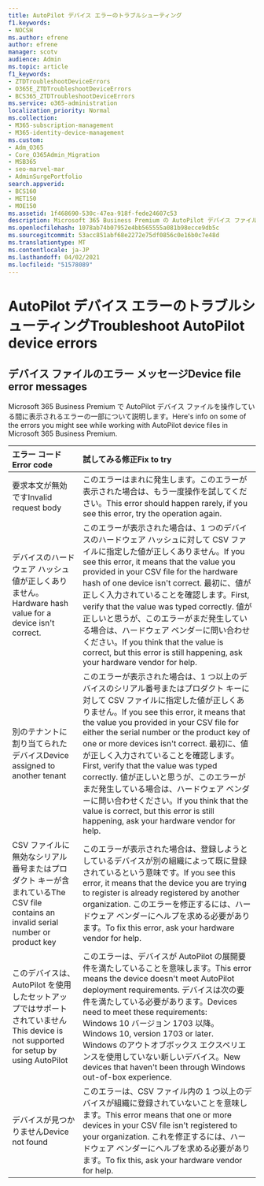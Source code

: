 ```yaml
---
title: AutoPilot デバイス エラーのトラブルシューティング
f1.keywords:
- NOCSH
ms.author: efrene
author: efrene
manager: scotv
audience: Admin
ms.topic: article
f1_keywords:
- ZTDTroubleshootDeviceErrors
- O365E_ZTDTroubleshootDeviceErrors
- BCS365_ZTDTroubleshootDeviceErrors
ms.service: o365-administration
localization_priority: Normal
ms.collection:
- M365-subscription-management
- M365-identity-device-management
ms.custom:
- Adm_O365
- Core_O365Admin_Migration
- MSB365
- seo-marvel-mar
- AdminSurgePortfolio
search.appverid:
- BCS160
- MET150
- MOE150
ms.assetid: 1f468690-530c-47ea-918f-fede24607c53
description: Microsoft 365 Business Premium の AutoPilot デバイス ファイルの操作中に表示される可能性のあるエラーのトラブルシューティング方法について説明します。
ms.openlocfilehash: 1078ab74b07952e4bb565555a081b98ecce9db5c
ms.sourcegitcommit: 53acc851abf68e2272e75df0856c0e16b0c7e48d
ms.translationtype: MT
ms.contentlocale: ja-JP
ms.lasthandoff: 04/02/2021
ms.locfileid: "51578089"
---
```

# <a name="troubleshoot-autopilot-device-errors"></a><span data-ttu-id="1be95-103">AutoPilot デバイス エラーのトラブルシューティング</span><span class="sxs-lookup"><span data-stu-id="1be95-103">Troubleshoot AutoPilot device errors</span></span>

## <a name="device-file-error-messages"></a><span data-ttu-id="1be95-104">デバイス ファイルのエラー メッセージ</span><span class="sxs-lookup"><span data-stu-id="1be95-104">Device file error messages</span></span>

<span data-ttu-id="1be95-105">Microsoft 365 Business Premium で AutoPilot デバイス ファイルを操作している間に表示されるエラーの一部について説明します。</span><span class="sxs-lookup"><span data-stu-id="1be95-105">Here's info on some of the errors you might see while working with AutoPilot device files in Microsoft 365 Business Premium.</span></span> 
  
|<span data-ttu-id="1be95-106">**エラー コード**</span><span class="sxs-lookup"><span data-stu-id="1be95-106">**Error code**</span></span>|<span data-ttu-id="1be95-107">**試してみる修正**</span><span class="sxs-lookup"><span data-stu-id="1be95-107">**Fix to try**</span></span>|
|:-----|:-----|
|<span data-ttu-id="1be95-108">要求本文が無効です</span><span class="sxs-lookup"><span data-stu-id="1be95-108">Invalid request body</span></span>  <br/> |<span data-ttu-id="1be95-109">このエラーはまれに発生します。このエラーが表示された場合は、もう一度操作を試してください。</span><span class="sxs-lookup"><span data-stu-id="1be95-109">This error should happen rarely, if you see this error, try the operation again.</span></span>  <br/> |
|<span data-ttu-id="1be95-110">デバイスのハードウェア ハッシュ値が正しくありません。</span><span class="sxs-lookup"><span data-stu-id="1be95-110">Hardware hash value for a device isn't correct.</span></span>  <br/> |<span data-ttu-id="1be95-111">このエラーが表示された場合は、1 つのデバイスのハードウェア ハッシュに対して CSV ファイルに指定した値が正しくありません。</span><span class="sxs-lookup"><span data-stu-id="1be95-111">If you see this error, it means that the value you provided in your CSV file for the hardware hash of one device isn't correct.</span></span> <span data-ttu-id="1be95-112">最初に、値が正しく入力されていることを確認します。</span><span class="sxs-lookup"><span data-stu-id="1be95-112">First, verify that the value was typed correctly.</span></span> <span data-ttu-id="1be95-113">値が正しいと思うが、このエラーがまだ発生している場合は、ハードウェア ベンダーに問い合わせください。</span><span class="sxs-lookup"><span data-stu-id="1be95-113">If you think that the value is correct, but this error is still happening, ask your hardware vendor for help.</span></span>  <br/> |
|<span data-ttu-id="1be95-114">別のテナントに割り当てられたデバイス</span><span class="sxs-lookup"><span data-stu-id="1be95-114">Device assigned to another tenant</span></span>  <br/> |<span data-ttu-id="1be95-115">このエラーが表示された場合は、1 つ以上のデバイスのシリアル番号またはプロダクト キーに対して CSV ファイルに指定した値が正しくありません。</span><span class="sxs-lookup"><span data-stu-id="1be95-115">If you see this error, it means that the value you provided in your CSV file for either the serial number or the product key of one or more devices isn't correct.</span></span> <span data-ttu-id="1be95-116">最初に、値が正しく入力されていることを確認します。</span><span class="sxs-lookup"><span data-stu-id="1be95-116">First, verify that the value was typed correctly.</span></span> <span data-ttu-id="1be95-117">値が正しいと思うが、このエラーがまだ発生している場合は、ハードウェア ベンダーに問い合わせください。</span><span class="sxs-lookup"><span data-stu-id="1be95-117">If you think that the value is correct, but this error is still happening, ask your hardware vendor for help.</span></span>  <br/> |
|<span data-ttu-id="1be95-118">CSV ファイルに無効なシリアル番号またはプロダクト キーが含まれている</span><span class="sxs-lookup"><span data-stu-id="1be95-118">The CSV file contains an invalid serial number or product key</span></span>  <br/> |<span data-ttu-id="1be95-119">このエラーが表示された場合は、登録しようとしているデバイスが別の組織によって既に登録されているという意味です。</span><span class="sxs-lookup"><span data-stu-id="1be95-119">If you see this error, it means that the device you are trying to register is already registered by another organization.</span></span> <span data-ttu-id="1be95-120">このエラーを修正するには、ハードウェア ベンダーにヘルプを求める必要があります。</span><span class="sxs-lookup"><span data-stu-id="1be95-120">To fix this error, ask your hardware vendor for help.</span></span>  <br/> |
|<span data-ttu-id="1be95-121">このデバイスは、AutoPilot を使用したセットアップではサポートされていません</span><span class="sxs-lookup"><span data-stu-id="1be95-121">This device is not supported for setup by using AutoPilot</span></span>  <br/> | <span data-ttu-id="1be95-122">このエラーは、デバイスが AutoPilot の展開要件を満たしていることを意味します。</span><span class="sxs-lookup"><span data-stu-id="1be95-122">This error means the device doesn't meet AutoPilot deployment requirements.</span></span> <span data-ttu-id="1be95-123">デバイスは次の要件を満たしている必要があります。</span><span class="sxs-lookup"><span data-stu-id="1be95-123">Devices need to meet these requirements:</span></span>  <br/>  <span data-ttu-id="1be95-124">Windows 10 バージョン 1703 以降。</span><span class="sxs-lookup"><span data-stu-id="1be95-124">Windows 10, version 1703 or later.</span></span>  <br/>  <span data-ttu-id="1be95-125">Windows のアウトオブボックス エクスペリエンスを使用していない新しいデバイス。</span><span class="sxs-lookup"><span data-stu-id="1be95-125">New devices that haven't been through Windows out-of-box experience.</span></span>  <br/> |
|<span data-ttu-id="1be95-126">デバイスが見つかりません</span><span class="sxs-lookup"><span data-stu-id="1be95-126">Device not found</span></span>  <br/> |<span data-ttu-id="1be95-127">このエラーは、CSV ファイル内の 1 つ以上のデバイスが組織に登録されていないことを意味します。</span><span class="sxs-lookup"><span data-stu-id="1be95-127">This error means that one or more devices in your CSV file isn't registered to your organization.</span></span> <span data-ttu-id="1be95-128">これを修正するには、ハードウェア ベンダーにヘルプを求める必要があります。</span><span class="sxs-lookup"><span data-stu-id="1be95-128">To fix this, ask your hardware vendor for help.</span></span>  <br/> |
